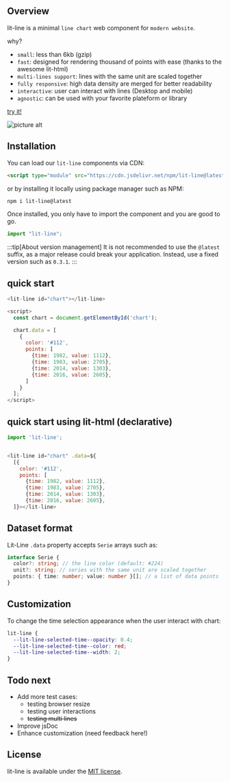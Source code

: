 ## Overview

lit-line is a minimal `line chart` web component for `modern website`.

why?

- `small`: less than 6kb (gzip)
- `fast`: designed for rendering thousand of points with ease (thanks to the awesome lit-html)
- `multi-lines support`: lines with the same unit are scaled together
- `fully responsive`: high data density are merged for better readability
- `interactive`: user can interact with lines (Desktop and mobile)
- `agnostic`: can be used with your favorite plateform or library

[try it!](https://apinet.github.io)

![picture alt](https://apinet.github.io/screenshot_random.png "LitLine Random screenshot")

## Installation

You can load our `lit-line` components via CDN:

```html
<script type="module" src="https://cdn.jsdelivr.net/npm/lit-line@latest/cdn/lit-line.js"></script>
```

or by installing it locally using package manager such as NPM:

```sh
npm i lit-line@latest
```

Once installed, you only have to import the component and you are good to go.

```js
import "lit-line";
```

:::tip[About version management]
It is not recommended to use the `@latest` suffix, as a major release could break your application. Instead, use a fixed version such as `0.3.1`.
:::

## quick start

```javascript
<lit-line id="chart"></lit-line>

<script>
  const chart = document.getElementById('chart');

  chart.data = [
    {
      color: '#112',
      points: [
        {time: 1982, value: 1112},
        {time: 1983, value: 2705},
        {time: 2014, value: 1303},
        {time: 2016, value: 2605},
      ]
    }
  ];
</script>
```

## quick start using lit-html (declarative)

```javascript
import 'lit-line';


<lit-line id="chart" .data=${
  [{
    color: '#112',
    points: [
      {time: 1982, value: 1112},
      {time: 1983, value: 2705},
      {time: 2014, value: 1303},
      {time: 2016, value: 2605},
  ]}></lit-line>
```

## Dataset format

Lit-Line `.data` property accepts `Serie` arrays such as:

```ts
interface Serie {
  color?: string; // the line color (default: #224)
  unit?: string; // series with the same unit are scaled together
  points: { time: number; value: number }[]; // a list of data points
}
```

## Customization

To change the time selection appearance when the user interact with chart:

```css
lit-line {
  --lit-line-selected-time--opacity: 0.4;
  --lit-line-selected-time--color: red;
  --lit-line-selected-time--width: 2;
}
```

## Todo next

- Add more test cases:
  - testing browser resize
  - testing user interactions
  - ~~testing multi lines~~
- Improve jsDoc
- Enhance customization (need feedback here!)

## License

lit-line is available under the [MIT license](https://opensource.org/licenses/MIT).
